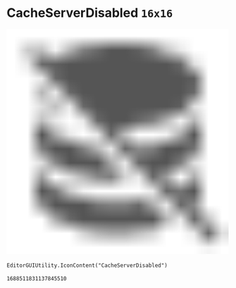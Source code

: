 # CacheServerDisabled `16x16`
<img src="/img/CacheServerDisabled.png" width=512 height=512>

``` CSharp
EditorGUIUtility.IconContent("CacheServerDisabled")
```
```
1688511831137845510
```
